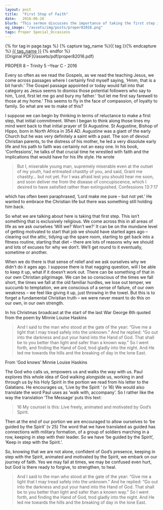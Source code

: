 ```yaml
---
layout: post
title:  "First Step of Faith"
date:   2016-06-26
blurb: "This sermon discusses the importance of taking the first step in faith, using the example of St. Augustine's struggle with his faith. It emphasizes that we are not meant to walk this path alone, but with God's guidance and strength. The sermon encourages us to live freely, motivated by God's Spirit, and to keep in step with the Spirit on our journey of faith."
og_image: "/assets/img/posts/proper82016.png"
tags: Proper Special_Occasions
---    
```

<div class="tag-pills">
  {% for tag in page.tags %}
    {% capture tag_name %}{{ tag }}{% endcapture %}
    <a href="{{ site.baseurl }}/tag/{{ tag_name }}" class="tag-pill">{{ tag_name }}</a>
  {% endfor %}
</div>
[Original PDF](/assets/pdf/proper82016.pdf)

PROPER 8 – Trinity 5 –Year C - 2016

Every so often as we read the Gospels, as we read the teaching Jesus, we come across passages where I certainly find myself saying, ‘Hmm, that is a bit harsh.’ The Gospel passage appointed or today would fall into that category as Jesus seems to dismiss those potential followers who say to him, ‘Lord, first let me go and bury my father.’ ‘but let me first say farewell to those at my home.’ This seems to fly in the face of compassion, of loyalty to family. So what are we to make of this?

I suppose we can begin by thinking in terms of reluctance to make a first step, that initial commitment. When I began to think along those lines my mind went back to that initial prayer of St Augustine. St Augustine, Bishop of Hippo, born in North Africa in 354 AD. Augustine was a giant of the early Church but he was very definitely a saint with a past. The son of devout Christian parents, to the distress of his mother, he led a very dissolute early life and his path to faith was certainly not an easy one. In his book, ‘Confessions’, he talks of that crucial time he wrestled with faith and the implications that would have for his life style. He wrote

> But I, miserable young man, supremely miserable even at the outset of my youth, had entreated chastity of you, and said, Grant me chastity… but not yet. For I was afraid lest you should hear me soon, and soon deliver me from the disease of concupiscence, which I desired to have satisfied rather than extinguished. Confessions 13:7:17

which has often been paraphrased, ‘Lord make me pure – but not yet.’ He wanted to embrace the Christian life but there was something still holding him back.

So what we are talking about here is taking that first step. This isn’t something that is exclusively religious. We come across this in all areas of life as we ask ourselves ‘Will we? Won’t we?’ It can be on the mundane level of getting motivated to start that job we should have started ages ago – clearing out the attic, tidying up the spare room, starting to get back into a fitness routine, starting that diet – there are lots of reasons why we should and lots of excuses for why we don’t. We’ll get round to it eventually, sometime or another.

When we do there is that sense of relief and we ask ourselves why we didn’t do it ages ago. I suppose there is that nagging question, will I be able to keep it up, what if it doesn’t work out. There can be something of that in our own Christian pilgrimage. We can be so conscious of the times we fall short, the times we fall at the old familiar hurdles, we lose out temper, we succumb to temptation, we are conscious of a sense of failure, of our own weakness – we feel like giving it up, just throwing in the towel. But this is to forget a fundamental Christian truth – we were never meant to do this on our own, in our own strength.

In his Christmas broadcast at the start of the last War George 6th quoted from the poem by Minnie Louise Haskins

> And I said to the man who stood at the gate of the year:
> “Give me a light that I may tread safely into the unknown.”
> And he replied:
> “Go out into the darkness and put your hand into the Hand of God. That shall be to you better than light and safer than a known way.”
> So I went forth, and finding the Hand of God, trod gladly into the night. And He led me towards the hills and the breaking of day in the lone East.

From ‘God knows’ Minnie Louise Haskins

The God who calls us, empowers us and walks the way with us. Paul explores this whole idea of God walking alongside us, working in and through us by his Holy Spirit in the portion we read from his letter to the Galatians. He encourages us, ‘Live by the Spirit ‘ (v 16) We would also translate the word Paul uses as ‘walk with, accompany’. So I rather like the way the translation ‘The Message’ puts this text:

> 16 My counsel is this: Live freely, animated and motivated by God’s Spirit.

Then at the end of our portion we are encouraged to allow ourselves to ‘be guided by the Spirit’ (v 25) The word that we have translated as guided has connections with military formation, of a group of soldiers marching in a row, keeping in step with their leader. So we have ‘be guided by the Spirit’, ‘Keep in step with the Spirit.’.

So, knowing that we are not alone, confident of God’s presence, keeping in step with the Spirit, animated and motivated by the Spirit, we embark on our journey of faith. Yes we may fail at times, we may be confused even hurt, but God is there ready to forgive, to strengthen, to heal.

> And I said to the man who stood at the gate of the year:
> “Give me a light that I may tread safely into the unknown.”
> And he replied:
> “Go out into the darkness and put your hand into the Hand of God. That shall be to you better than light and safer than a known way.”
> So I went forth, and finding the Hand of God, trod gladly into the night. And He led me towards the hills and the breaking of day in the lone East.
